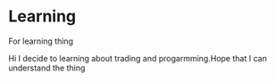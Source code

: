# Learning
For learning thing

Hi 
  I decide to learning about trading and progarmming.Hope that I can understand the thing
